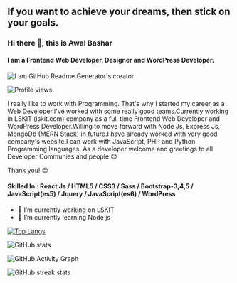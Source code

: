 ## If you want to achieve your dreams, then stick on your goals.
### Hi there 👋, this is Awal Bashar
#### I am a Frontend Web Developer, Designer and WordPress Developer.
![I am GitHub Readme Generator's creator](https://i.ibb.co/hXqxkHN/github-banner.jpg)

![Profile views](https://gpvc.arturio.dev/bashar0091)  

I really like to work with Programming. That's why I started my career as a Web Developer.I've worked with some really good teams.Currently working in LSKIT (lskit.com) company as a full time Frontend Web Developer and WordPress Developer.Willing to move forward with Node Js, Express Js, MongoDb (MERN Stack) in future.I have already worked with very good company's website.I can work with JavaScript, PHP and Python Programming languages.
As a developer welcome and greetings to all Developer Communies and people.😊

Thank you! 😊

#### Skilled In : React Js / HTML5 / CSS3 / Sass / Bootstrap-3,4,5 / JavaScript(es5) / Jquery / JavaScript(es6) / WordPress 

- 🔭 I’m currently working on LSKIT 
- 🌱 I’m currently learning Node js

[![Top Langs](https://github-readme-stats.vercel.app/api/top-langs/?username=bashar0091)](https://github.com/anuraghazra/github-readme-stats)

![GitHub stats](https://github-readme-stats.vercel.app/api?username=bashar0091&show_icons=true)  

![GitHub Activity Graph](https://activity-graph.herokuapp.com/graph?username=bashar0091)  

![GitHub streak stats](https://github-readme-streak-stats.herokuapp.com/?user=bashar0091)  
